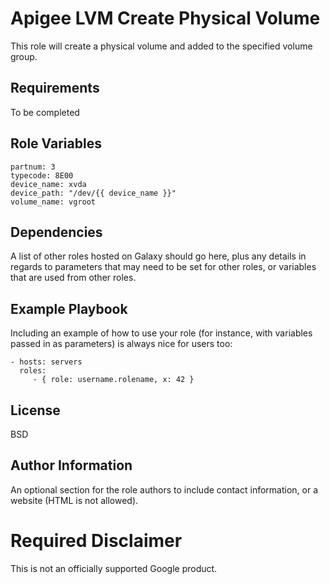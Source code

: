 Apigee LVM Create Physical Volume
=========

This role will create a physical volume and added to the specified volume group.

Requirements
------------

To be completed

Role Variables
--------------

    partnum: 3
    typecode: 8E00
    device_name: xvda
    device_path: "/dev/{{ device_name }}"
    volume_name: vgroot


Dependencies
------------

A list of other roles hosted on Galaxy should go here, plus any details in regards to parameters that may need to be set for other roles, or variables that are used from other roles.

Example Playbook
----------------

Including an example of how to use your role (for instance, with variables passed in as parameters) is always nice for users too:

    - hosts: servers
      roles:
         - { role: username.rolename, x: 42 }

License
-------

BSD

Author Information
------------------

An optional section for the role authors to include contact information, or a website (HTML is not allowed).
<!-- BEGIN Google Required Disclaimer -->

# Required Disclaimer

This is not an officially supported Google product.
<!-- END Google Required Disclaimer -->

